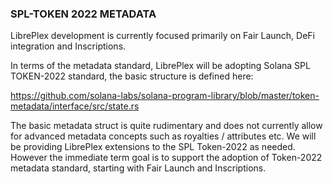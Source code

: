 ### SPL-TOKEN 2022 METADATA ###

LibrePlex development is currently focused primarily on Fair Launch, DeFi integration and Inscriptions.

In terms of the metadata standard, LibrePlex will be adopting Solana SPL TOKEN-2022 standard, the basic
structure is defined here:

https://github.com/solana-labs/solana-program-library/blob/master/token-metadata/interface/src/state.rs

The basic metadata struct is quite rudimentary and does not currently allow for advanced metadata concepts
such as royalties / attributes etc. We will be providing LibrePlex extensions to the SPL Token-2022 as 
needed. However the immediate term goal is to support the adoption of Token-2022 metadata standard, starting
with Fair Launch and Inscriptions.
 
